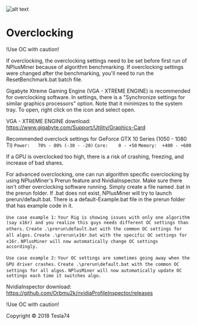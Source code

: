 ![alt text](https://github.com/MrPlusGH/NPlusMiner/blob/2.1/NPM.png)
# Overclocking
!Use OC with caution!

If overclocking, the overclocking settings need to be set before first run of NPlusMiner because of algorithm benchmarking.  If overclocking settings were changed after the benchmarking, you'll need to run the ResetBenchmark.bat batch file.

Gigabyte Xtreme Gaming Engine (VGA - XTREME ENGINE) is recommended for overclocking software.  In settings, there is a "Synchronize settings for similar graphics processors" option.
Note that it minimizes to the system tray.  To open, right click on the icon and select open.

VGA - XTREME ENGINE download:  https://www.gigabyte.com/Support/Utility/Graphics-Card

Recommended overclock settings for GeForce GTX 10 Series (1050 - 1080 Ti)
`Power:   70% - 80% (-30 - -20)`
`Core:    0 - +50`
`Memory:  +400 - +600`

If a GPU is overclocked too high, there is a risk of crashing, freezing, and increase of bad shares.

For advanced overclocking, one can run algorithm specific overclocking by using NPlusMiner's Prerun feature and NvidiaInspector.  Make sure there isn't other overclocking software running.  Simply create a file named <AlgoName>.bat in the prerun folder.  If <AlgoName>.bat does not exist, NPlusMiner will try to launch prerun/default.bat.  There is a default-Example.bat file in the prerun folder that has example code in it.

`Use case example 1:`
`Your Rig is showing issues with only one algorithm (say x16r) and you realize this guys needs different OC settings than others.`
`Create .\prerun\default.bat with the common OC settings for all algos.`
`Create .\prerun\x16r.bat with the specific OC settings for x16r.`
`NPlusMiner will now automatically change OC settings accordingly.`

`Use case example 2:`
`Your OC settings are sometimes going away when the GPU driver crashes.`
`Create .\prerun\default.bat with the common OC settings for all algos.`
`NPlusMiner will now automatically update OC settings each time it switches algo.`

NvidiaInspector download:  https://github.com/Orbmu2k/nvidiaProfileInspector/releases

!Use OC with caution!

Copyright © 2018 Tesla74

